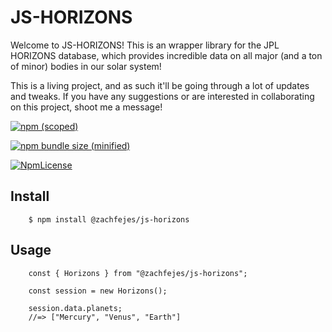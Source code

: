 # JS-HORIZONS

Welcome to JS-HORIZONS! This is an wrapper library for the JPL HORIZONS database, which provides incredible data on all major (and a ton of minor) bodies in our solar system!

This is a living project, and as such it'll be going through a lot of updates and tweaks. If you have any suggestions or are interested in collaborating on this project, shoot me a message!

[![npm (scoped)](https://img.shields.io/npm/v/@zachfejes/js-horizons.svg)](https://github.com/zachfejes/js-horizons)

[![npm bundle size (minified)](https://img.shields.io/bundlephobia/min/react.svg)](https://github.com/zachfejes/js-horizons)

[![NpmLicense](https://img.shields.io/npm/l/js-horizons.svg)](https://github.com/zachfejes/js-horizons/tree/master)

## Install

```
    $ npm install @zachfejes/js-horizons
```

## Usage

```
    const { Horizons } from "@zachfejes/js-horizons";

    const session = new Horizons();

    session.data.planets;
    //=> ["Mercury", "Venus", "Earth"]
```